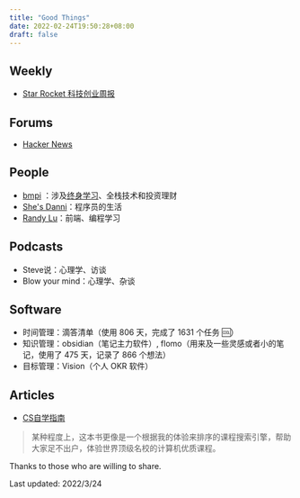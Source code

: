 ```yaml
---
title: "Good Things"
date: 2022-02-24T19:50:28+08:00
draft: false
---
```


## Weekly

- [Star Rocket 科技创业周报](https://blog.starrocket.io/star-rocket-newsletter/)

## Forums

- [Hacker News](https://news.ycombinator.com/)

## People

- [bmpi](https://www.bmpi.dev/) ：涉及[终身学习](https://www.bmpi.dev/self/build-personal-knowledge-system)、全栈技术和投资理财
- [She's Danni](https://www.youtube.com/c/ShesDanni/featured)：程序员的生活
- [Randy Lu](https://lutaonan.com/)：前端、编程学习

## Podcasts

- Steve说：心理学、访谈
- Blow your mind：心理学、杂谈

## Software

- 时间管理：滴答清单（使用 806 天，完成了 1631 个任务 🆒）
- 知识管理：obsidian（笔记主力软件）, flomo（用来及一些灵感或者小的笔记，使用了 475 天，记录了 866 个想法）
- 目标管理：Vision（个人 OKR 软件）

## Articles

- [CS自学指南](https://csdiy.wiki/)

> 某种程度上，这本书更像是一个根据我的体验来排序的课程搜索引擎，帮助大家足不出户，体验世界顶级名校的计算机优质课程。



Thanks to those who are willing to share.

Last updated: 2022/3/24